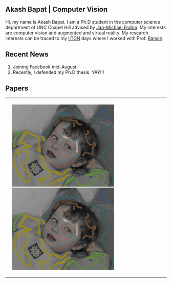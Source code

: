 ## Akash Bapat | Computer Vision
Hi, my name is Akash Bapat.
I am a Ph.D student in the computer science department of UNC Chapel Hill 
advised by <a href="http://frahm.web.unc.edu/">Jan-Michael Frahm</a>.
My interests are computer vision and augmented and virtual reality.
My research interests can be traced to my <a href="http://www.iitgn.ac.in/">
IITGN</a> days where I worked with Prof. 
<a href="http://www.iitgn.ac.in/faculty/electrical/shanmuganathan.htm">
Raman</a>.

## Recent News
1. Joining Facebook mid-August.
2. Recently, I defended my Ph.D thesis. YAY!!!

## Papers
<table style="width:100%">
<tr onmouseout="dts_stop()" onmouseover="dts_start()">
  <td style="padding:20px;width:40%;vertical-align:middle">
    <div id='dts_anim' class='hidden'><img src="assets/img/dts/dts_example_result.gif"></div>
    <div id='dts_still'><img src="assets/img/dts/example_marked.png"></div>
    <script type="text/javascript">
      function dts_start() {
        document.getElementById('dts_anim').style.display = 'inline';
        document.getElementById('dts_still').style.display = 'none';
      }

      function dts_stop() {
        document.getElementById('dts_anim').style.display = 'none';
        document.getElementById('dts_still').style.display = 'inline';
      }
      dts_stop()
    </script>
  </td>
  <td width="60%" valign="middle">
    <a href = "https://github.com/akashbapat/domain_transform_solver/blob/master/paper/dts_solver.pdf">
      <strong>The Domain Transform Solver</strong>
    </a>
    <br>
    <strong>Akash Bapat</strong> and
    <a href = "http://frahm.web.unc.edu/">Jan-Michael Frahm</a>
    <br>
    <em>CVPR</em>, 2019
    <br>
    <a href = "https://arxiv.org/abs/1805.04590"> arxiv</a> /
    <a href = "https://github.com/akashbapat/domain_transform_solver">
    code</a> /
    <a href = "assets/bib/bapat2019domain.bib"> bibtex</a>
    <p></p>
    <p> Fast edge-aware optimization can be done by using approximate 1-D filtering techniques.
    </p>
  </td>
</tr>
<!---------------------------------------------------------------------------->
<tr onmouseout="rd_tracking_stop()" onmouseover="rd_tracking_start()">
  <td style="padding:20px;width:40%;vertical-align:middle">
    <div id='rd_tracking_front'><img src="assets/img/rd_tracking/rd_tracking_front.png"></div>
    <div id='rd_tracking_back'><img src="assets/img/rd_tracking/rd_tracking_back.png"></div>
    <script type="text/javascript">
      function rd_tracking_start() {
        document.getElementById('rd_tracking_back').style.display = 'inline';
        document.getElementById('rd_tracking_front').style.display = 'none';
      }

      function rd_tracking_stop() {
        document.getElementById('rd_tracking_back').style.display = 'none';
        document.getElementById('rd_tracking_front').style.display = 'inline';
      }
      rd_tracking_stop()
    </script>
  </td>
  <td width="60%" valign="middle">
    <a href = "assets/pdf/rd_tracking/radial_distortion_tracking_cvpr_18_paper.pdf">
      <strong>Rolling Shutter and Radial Distortion are Features for High Frame Rate
Multi-camera Tracking</strong>
    </a>
    <br>
    <strong>Akash Bapat</strong>,
    <a href = "https://www.cs.unc.edu/~jtprice/">True Price</a> and
    <a href = "http://frahm.web.unc.edu/">Jan-Michael Frahm</a>
    <br>
    <em>CVPR</em>, 2018
    <br>
    <a href = "assets/pdf/rd_tracking/radial_distortion_tracking_cvpr_18_poster.pdf">
    poster</a> /
    <a href = "assets/pdf/rd_tracking/radial_distortion_tracking_cvpr_18_supplementary.pdf">
    supp</a> /
    <a href = "assets/bib/bapat2018rolling.bib"> bibtex</a>
    <p></p>
    <p> Radial distortion induces multiple virtual rolling shutter cameras. Using these virtual cameras, we can better constrain the head-pose motion and still track at a high-frequency.
    </p>
  </td>
</tr>
<!---------------------------------------------------------------------------->
<tr>
  <td style="padding:20px;width:40%;vertical-align:middle">
    <div id='rs_tracking_still'><img src="assets/img/rs_tracking/rs_tracking.png"></div>
  </td>
  <td width="60%" valign="middle">
    <a href = "assets/pdf/rs_tracking/Bapat_Dunn_Frahm_ISMAR2016.pdf">
      <strong>Towards Kilo-Hertz 6-DoF Visual Tracking Using an Egocentric Cluster of Rolling Shutter Cameras</strong>
    </a>
    <br>
    <strong>Akash Bapat</strong>,
    <a href = "https://www.cs.stevens.edu/~edunn/">Enrique Dunn</a> and
    <a href = "http://frahm.web.unc.edu/">Jan-Michael Frahm</a>
    <br>
    <em>ISMAR/TVCG</em>, 2016, <strong style="color:Red;">Best Paper Award</strong> 
    <br>
    <a href = "assets/pdf/rs_tracking/paper135TalkDistribute.pdf">
    talk</a> /
    <a href = "assets/bib/bapat2016towards.bib"> bibtex</a>
    <p></p>
    <p> Rolling shutter exposure provides us with a high fequency of row-image samples. If we can estimate a pose per-row, then we have a high-frequency tracker.
    </p>
  </td>
</tr>
</table>

